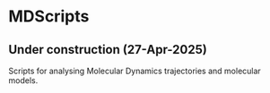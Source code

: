 # MDScripts

## Under construction (27-Apr-2025)

Scripts for analysing Molecular Dynamics trajectories and molecular models. 
